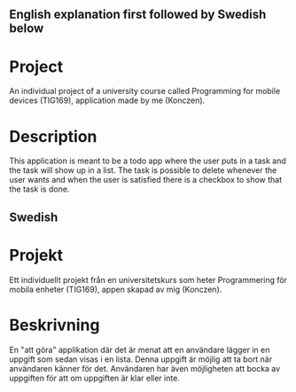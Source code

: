 ## English explanation first followed by Swedish below


# Project
An individual project of a university course called Programming for mobile devices (TIG169), application made by me (Konczen).

# Description
This application is meant to be a todo app where the user puts in a task and the task will show up in a list. The task is possible to delete whenever the user wants and when the user is satisfied there is a checkbox to show that the task is done. 

## Swedish


# Projekt
Ett individuellt projekt från en universitetskurs som heter Programmering för mobila enheter (TIG169), appen skapad av mig (Konczen).

# Beskrivning
En "att göra" applikation där det är menat att en användare lägger in en uppgift som sedan visas i en lista. Denna uppgift är möjlig att ta bort när användaren känner för det. Användaren har även möjligheten att bocka av uppgiften för att om uppgiften är klar eller inte. 